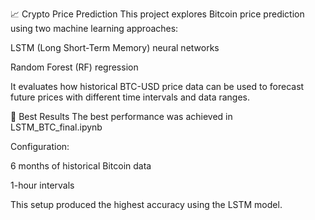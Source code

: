 📈 Crypto Price Prediction
This project explores Bitcoin price prediction using two machine learning approaches:

LSTM (Long Short-Term Memory) neural networks

Random Forest (RF) regression

It evaluates how historical BTC-USD price data can be used to forecast future prices with different time intervals and data ranges.

🧪 Best Results
The best performance was achieved in LSTM_BTC_final.ipynb

Configuration:

6 months of historical Bitcoin data

1-hour intervals

This setup produced the highest accuracy using the LSTM model.
